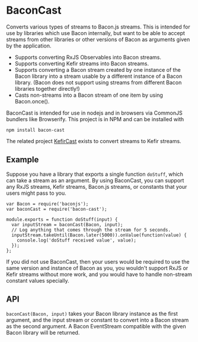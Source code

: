 # BaconCast

Converts various types of streams to Bacon.js streams. This is intended for use
by libraries which use Bacon internally, but want to be able to accept streams
from other libraries or other versions of Bacon as arguments given by the
application.

* Supports converting RxJS Observables into Bacon streams.
* Supports converting Kefir streams into Bacon streams.
* Supports converting a Bacon stream created by one instance of the Bacon
  library into a stream usable by a different instance of a Bacon library.
  (Bacon does not support using streams from different Bacon libraries
  together directly!)
* Casts non-streams into a Bacon stream of one item by using Bacon.once().

BaconCast is intended for use in nodejs and in browsers via CommonJS bundlers
like Browserify. This project is in NPM and can be installed with

    npm install bacon-cast

The related project [KefirCast](https://github.com/StreakYC/kefir-cast) exists
to convert streams to Kefir streams.

## Example

Suppose you have a library that exports a single function `doStuff`, which can
take a stream as an argument. By using BaconCast, you can support any RxJS
streams, Kefir streams, Bacon.js streams, or constants that your users might
pass to you.

```
var Bacon = require('baconjs');
var baconCast = require('bacon-cast');

module.exports = function doStuff(input) {
  var inputStream = baconCast(Bacon, input);
  // Log anything that comes through the stream for 5 seconds.
  inputStream.takeUntil(Bacon.later(5000)).onValue(function(value) {
    console.log('doStuff received value', value);
  });
};
```

If you did not use BaconCast, then your users would be required to use the same
version and instance of Bacon as you, you wouldn't support RxJS or Kefir
streams without more work, and you would have to handle non-stream constant
values specially.

## API

`baconCast(Bacon, input)` takes your Bacon library instance as the first
argument, and the input stream or constant to convert into a Bacon stream as
the second argument. A Bacon EventStream compatible with the given Bacon library
will be returned.
